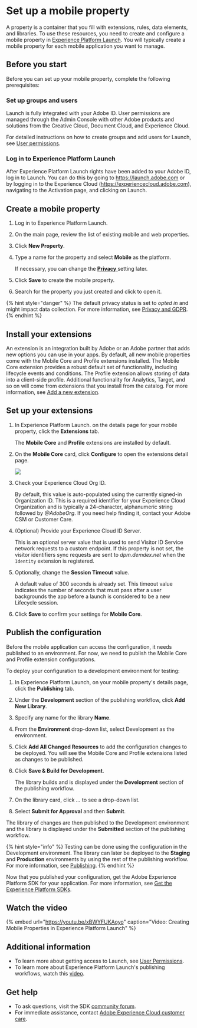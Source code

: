 # Set up a mobile property

A property is a container that you fill with extensions, rules, data elements, and libraries. To use these resources, you need to create and configure a mobile property in [Experience Platform Launch](https://launch.adobe.com). You will typically create a mobile property for each mobile application you want to manage.

## Before you start

Before you can set up your mobile property, complete the following prerequisites:

### Set up groups and users

Launch is fully integrated with your Adobe ID. User permissions are managed through the Admin Console with other Adobe products and solutions from the Creative Cloud, Document Cloud, and Experience Cloud.

For detailed instructions on how to create groups and add users for Launch, see [User permissions](https://docs.adobe.com/content/help/en/launch/using/reference/admin/user-permissions.html).

### Log in to Experience Platform Launch

After Experience Platform Launch rights have been added to your Adobe ID, log in to Launch. You can do this by going to https://launch.adobe.com or by logging in to the Experience Cloud (https://experiencecloud.adobe.com), navigating to the Activation page, and clicking on Launch.

## Create a mobile property

1. Log in to Experience Platform Launch.
2. On the main page, review the list of existing mobile and web properties.
3. Click **New Property**.
2. Type a name for the property and select **Mobile** as the platform.

   If necessary, you can change the [**Privacy** ](../resources/privacy-and-gdpr.md#setting-privacy-status) setting later.

3. Click **Save** to create the mobile property.
4. Search for the property you just created and click to open it.

{% hint style="danger" %}
The default privacy status is set to _opted in_ and might impact data collection. For more information, see [Privacy and GDPR](../resources/privacy-and-gdpr.md).
{% endhint %}

## Install your extensions

An extension is an integration built by Adobe or an Adobe partner that adds new options you can use in your apps. By default, all new mobile properties come with the Mobile Core and Profile extensions installed. The Mobile Core extension provides a robust default set of functionality, including lifecycle events and conditions. The Profile extension allows storing of data into a client-side profile. Additional functionality for Analytics, Target, and so on will come from extensions that you install from the catalog. For more information, see [Add a new extension](https://docs.adobe.com/content/help/en/launch/using/reference/manage-resources/extensions/overview.html#add-a-new-extension).

## Set up your extensions

1. In Experience Platform Launch. on the details page for your mobile property, click the **Extensions** tab. 

   The **Mobile Core** and **Profile** extensions are installed by default.

2. On the **Mobile Core** card, click **Configure** to open the extensions detail page.

   ![](../.gitbook/assets/screen-shot-2018-10-02-at-5.02.05-pm-2.png)

3. Check your Experience Cloud Org ID.

   By default, this value is auto-populated using the currently signed-in Organization ID. This is a required identifier for your Experience Cloud Organization and is typically a 24-character, alphanumeric string followed by _@AdobeOrg_. If you need help finding it, contact your Adobe CSM or Customer Care.

4. \(Optional\) Provide your Experience Cloud ID Server.

   This is an optional server value that is used to send Visitor ID Service network requests to a custom endpoint. If this property is not set, the visitor identifiers sync requests are sent to _dpm.demdex.net_ when the `Identity` extension is registered.

5. Optionally, change the **Session Timeout** value.

   A default value of 300 seconds is already set. This timeout value indicates the number of seconds that must pass after a user backgrounds the app before a launch is considered to be a new Lifecycle session.

6. Click **Save** to confirm your settings for **Mobile Core**.

## Publish the configuration

Before the mobile application can access the configuration, it needs published to an environment. For now, we need to publish the Mobile Core and Profile extension configurations.

To deploy your configuration to a development environment for testing:

1. In Experience Platform Launch, on your mobile property's details page, click the **Publishing** tab.
2. Under the **Development** section of the publishing workflow, click **Add New Library**.
3. Specify any name for the library **Name**.
4. From the **Environment** drop-down list, select Development as the environment.

5. Click **Add All Changed Resources** to add the configuration changes to be deployed. You will see the Mobile Core and Profile extensions listed as changes to be published.
5. Click **Save & Build for Development**.

   The library builds and is displayed under the **Development** section of the publishing workflow.

6. On the library card, click *...* to see a drop-down list.
7. Select **Submit for Approval** and then **Submit**.

The library of changes are then published to the Development environment and the library is displayed under the **Submitted** section of the publishing workflow.

{% hint style="info" %}
Testing can be done using the configuration in the Development environment. The library can later be deployed to the **Staging** and **Production** environments by using the rest of the publishing workflow. For more information, see [Publishing](https://docs.adobe.com/content/help/en/launch/using/reference/publish/overview.html).
{% endhint %}

Now that you published your configuration, get the Adobe Experience Platform SDK for your application. For more information, see [Get the Experience Platform SDKs](https://aep-sdks.gitbook.io/docs/getting-started/get-the-sdk).

## Watch the video

{% embed url="https://youtu.be/xBWYFUKAoyo" caption="Video: Creating Mobile Properties in Experience Platform Launch" %}

## Additional information

* To learn more about getting access to Launch, see [User Permissions](https://docs.adobelaunch.com/launch-reference/administration/user-permissions).
* To learn more about Experience Platform Launch's publishing workflows, watch this [video](https://www.youtube.com/embed/Pe-YSn26_xI).

## Get help

* To ask questions, visit the SDK [community forum](https://forums.adobe.com/community/experience-cloud/platform/launch/sdk).
* For immediate assistance, contact [Adobe Experience Cloud customer care](https://helpx.adobe.com/contact/enterprise-support.ec.html).

